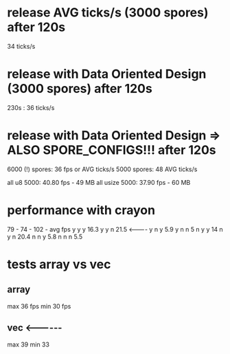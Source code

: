 # release AVG ticks/s (3000 spores) after 120s
34 ticks/s

# release with Data Oriented Design (3000 spores) after 120s
230s : 36 ticks/s

# release with Data Oriented Design => ALSO SPORE_CONFIGS!!! after 120s
6000 (!) spores: 36 fps or AVG ticks/s
5000 spores: 48 AVG ticks/s


all u8
5000: 40.80 fps - 49 MB
all usize
5000: 37.90 fps - 60 MB


# performance with crayon
79  -   74  -   102    -    avg fps
y       y       y           16.3
y       y       n           21.5        <----
y       n       y           5.9
y       n       n           5
n       y       y           14
n       y       n           20.4
n       n       y           5.8
n       n       n           5.5

# tests array vs vec
## array
max 36 fps
min 30 fps
## vec   <------
max 39
min 33